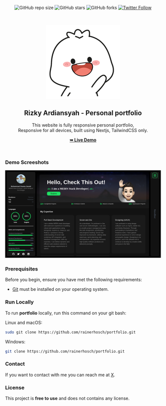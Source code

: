 <div align="center">
  
  ![GitHub repo size](https://img.shields.io/github/repo-size/rainerhosch/portfolio)
  ![GitHub stars](https://img.shields.io/github/stars/rainerhosch/portfolio?style=social)
  ![GitHub forks](https://img.shields.io/github/forks/rainerhosch/portfolio?style=social)
  [![Twitter Follow](https://img.shields.io/twitter/follow/onchainmfer?style=social)](https://twitter.com/intent/follow?screen_name=onchainmfer)

  <br />
  <br />
  
  <img src="./public/images/main.png" />

  <h2 align="center">Rizky Ardiansyah - Personal portfolio</h2>

This website is fully responsive personal portfolio, <br />Responsive for all devices, built using Nextjs, TailwindCSS only.

<a href="https://rzoktan.tech/"><strong>➥ Live Demo</strong></a>

</div>

<br />

### Demo Screeshots

![Rizky Portfolio Desktop Demo](./public/readme-images/portfolio.png "Desktop Demo")

### Prerequisites

Before you begin, ensure you have met the following requirements:

- [Git](https://git-scm.com/downloads "Download Git") must be installed on your operating system.

### Run Locally

To run **portfolio** locally, run this command on your git bash:

Linux and macOS:

```bash
sudo git clone https://github.com/rainerhosch/portfolio.git
```

Windows:

```bash
git clone https://github.com/rainerhosch/portfolio.git
```

### Contact

If you want to contact with me you can reach me at [X](https://www.x.com/onchainmfer).

### License

This project is **free to use** and does not contains any license.
